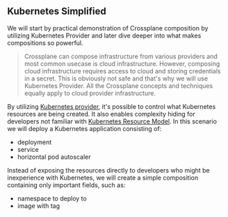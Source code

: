 ## Kubernetes Simplified

We will start by practical demonstration of Crossplane composition by utilizing Kubernetes Provider and later dive deeper into what makes compositions so powerful.

> Crossplane can compose infrastructure from various providers and most common usecase is cloud infrastructure. However, composing cloud infrastructure requires access to cloud and storing credentials in a secret. This is obviously not safe and that's why we will use Kubernetes Provider. All the Crossplane concepts and techniques equally apply to cloud provider infrastructure.

By utilizing [Kubernetes provider](https://github.com/crossplane-contrib/provider-kubernetes), it's possible to control what Kubernetes resources are being created. It also enables complexity hiding for developers not familiar with [Kubernetes Resource Model](https://github.com/Kubernetes/design-proposals-archive/blob/main/architecture/resource-management.md). In this scenario we will deploy a Kubernetes application consisting of:

- deployment
- service
- horizontal pod autoscaler

Instead of exposing the resources directly to developers who might be inexperience with Kubernetes, we will create a simple composition containing only important fields, such as:

- namespace to deploy to
- image with tag
